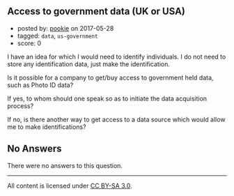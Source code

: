 ## Access to government data (UK or USA)

- posted by: [pookie](https://stackexchange.com/users/293508/pookie) on 2017-05-28
- tagged: `data`, `us-government`
- score: 0

I have an idea for which I would need to identify individuals. I do not need to store any identification data, just make the identification.

Is it possible for a company to get/buy access to government held data, such as Photo ID data?

If yes, to whom should one speak so as to initiate the data acquisition process?

If no, is there another way to get access to a data source which would allow me to make identifications?

## No Answers

There were no answers to this question.


---

All content is licensed under [CC BY-SA 3.0](https://creativecommons.org/licenses/by-sa/3.0/).
